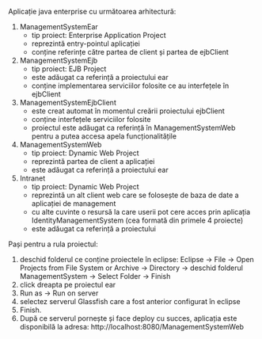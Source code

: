 Aplicație java enterprise cu următoarea arhitectură:
1. ManagementSystemEar
	- tip proiect: Enterprise Application Project
	- reprezintă entry-pointul aplicației
	- conține referințe către partea de client și partea de ejbClient
2. ManagementSystemEjb
	- tip proiect: EJB Project
	- este adăugat ca referință a proiectului ear
	- conține implementarea serviciilor folosite ce au interfețele în ejbClient
3. ManagementSystemEjbClient
	- este creat automat în momentul creării proiectului ejbClient
	- conține interfețele serviciilor folosite
	- proiectul este adăugat ca referință în ManagementSystemWeb pentru a putea
	accesa apela funcționalitățile
4. ManagementSystemWeb
	- tip proiect: Dynamic Web Project
	- reprezintă partea de client a aplicației
	- este adăugat ca referință a proiectului ear
5. Intranet
	- tip proiect: Dynamic Web Project
	- reprezintă un alt client web care se folosește de baza de date a aplicației de management
	- cu alte cuvinte o resursă la care userii pot cere acces prin aplicația IdentityManagementSystem (cea formată din primele 4 proiecte)
	- este adăugat ca referință a proiectului
	
Pași pentru a rula proiectul:
1. deschid folderul ce conține proiectele în eclipse:
	Eclipse -> File -> Open Projects from File System or Archive -> Directory -> deschid folderul ManagementSystem -> Select Folder -> Finish
2. click dreapta pe proiectul ear
3. Run as -> Run on server
4. selectez serverul Glassfish care a fost anterior configurat în eclipse
5. Finish.
6. După ce serverul pornește și face deploy cu succes, aplicația este disponibilă
la adresa: http://localhost:8080/ManagementSystemWeb